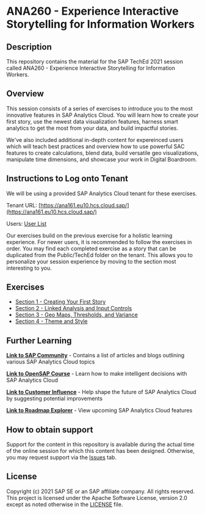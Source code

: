 # ANA260 - Experience Interactive Storytelling for Information Workers

## Description

This repository contains the material for the SAP TechEd 2021 session called ANA260 - Experience Interactive Storytelling for Information Workers.

## Overview

This session consists of a series of exercises to introduce you to the most innovative features in SAP Analytics Cloud. You will learn how to create your first story, use the newest data visualization features, harness smart analytics to get the most from your data, and build impactful stories.

We've also included additional in-depth content for expereinced users which will teach best practices and overview how to use powerful SAC features to create calculations, blend data, build versatile geo visualizations, manipulate time dimensions, and showcase your work in Digital Boardroom.

## Instructions to Log onto Tenant

We will be using a provided SAP Analytics Cloud tenant for these exercises.

Tenant URL: [https://ana161.eu10.hcs.cloud.sap/](https://ana161.eu10.hcs.cloud.sap/)

Users: [User List](https://docs.google.com/spreadsheets/d/1P0J6pmLGLFT86OcXr49WC1sNa1YKEDEM02zglxa5TlE/edit?usp=sharing)

Our exercises build on the previous exercise for a holistic learning experience. For newer users, it is recommended to follow the exercises in order. You may find each completed exercise as a story that can be duplicated from the Public/TechEd folder on the tenant. This allows you to personalize your session experience by moving to the section most interesting to you.

## Exercises

- [Section 1 - Creating Your First Story](exercises/Section%201%20-%20Creating%20Your%20First%20Story/README.md/)
- [Section 2 - Linked Analysis and Input Controls](exercises/Section%202%20-%20Linked%20Analysis%20and%20Input%20Controls/README.md/)
- [Section 3 - Geo Maps, Thresholds, and Variance](exercises/Section%203%20-%20Geo%20Maps,%20Thresholds,%20and%20Variance/README.md/)
- [Section 4 - Theme and Style](exercises/Section%204%20-%20Theme%20and%20Style/README.md/)

## Further Learning
**[Link to SAP Community](https://community.sap.com/topics/cloud-analytics)** - Contains a list of articles and blogs outlining various SAP Analytics Cloud topics

**[Link to OpenSAP Course](https://open.sap.com/courses/sac1)** - Learn how to make intelligent decisions with SAP Analytics Cloud

**[Link to Customer Influence](https://influence.sap.com/sap/ino/#/campaigns-open)** - Help shape the future of SAP Analytics Cloud by suggesting potential improvements

**[Link to Roadmap Explorer](https://roadmaps.sap.com/board?PRODUCT=67838200100800006884&range=CURRENT-LAST#Q4%202021)** - View upcoming SAP Analytics Cloud features

## How to obtain support

Support for the content in this repository is available during the actual time of the online session for which this content has been designed. Otherwise, you may request support via the [Issues](../../issues) tab.

## License
Copyright (c) 2021 SAP SE or an SAP affiliate company. All rights reserved. This project is licensed under the Apache Software License, version 2.0 except as noted otherwise in the [LICENSE](LICENSES/Apache-2.0.txt) file.
